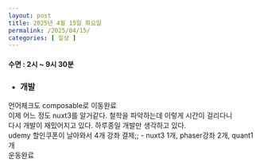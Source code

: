 ```yaml
---
layout: post
title: 2025년 4월 15일 화요일
permalink: /2025/04/15/
categories: [ 일상 ]
---
```

#### 수면 : 2시 ~ 9시 30분<br/>
* ### 개발<br/>
언어체크도 composable로 이동완료<br/>
이제 어느 정도 nuxt3를 알거같다. 철학을 파악하는데 이렇게 시간이 걸리다니<br/>
다시 개발이 재밌어지고 있다. 하루종일 개발만 생각하고 있다.<br/>
udemy 할인쿠폰이 날아와서 4개 강좌 결제;; - nuxt3 1개, phaser강좌 2개, quant1개<br/>
운동완료
